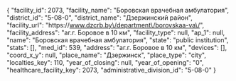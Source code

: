 {
    "facility_id": 2073,
    "facility_name": "Боровская врачебная амбулатория",
    "district_id": "5-08-0",
    "district_name": "Дзержинский район",
    "facility_url": "https:\/\/www.dzcrb.by\/department\/borovskaa-va\/",
    "facility_address": "аг.г. Боровое в 10 км",
    "facility_type": null,
    "ap_1": null,
    "name": "Боровская врачебная амбулатория",
    "state": "public institution",
    "stats": [],
    "med_id": 539,
    "address": "аг.г. Боровое в 10 км",
    "devices": [],
    "coord_x_y": null,
    "place_name": "Дзержинск",
    "place_type": "city",
    "localties_key": 110,
    "year_of_closing": null,
    "year_of_opening": "0",
    "healthcare_facility_key": 2073,
    "administrative_division_id": "5-08-0"
}